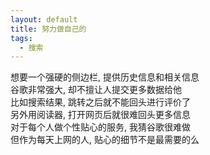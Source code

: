 ```yaml
---
layout: default
title: 努力做自己的
tags:
  - 搜索
---
```

  
想要一个强硬的侧边栏, 提供历史信息和相关信息  
谷歌非常强大, 却不擅让人提交更多数据给他  
比如搜索结果, 跳转之后就不能回头进行评价了  
另外用阅读器, 打开网页后就很难回头更多信息  
对于每个人做个性贴心的服务, 我猜谷歌很难做  
但作为每天上网的人, 贴心的细节不是最需要的么  
